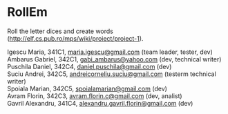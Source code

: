 # RollEm
Roll the letter dices and create words (http://elf.cs.pub.ro/mps/wiki/proiect/proiect-1).


Igescu Maria, 341C1, maria.igescu@gmail.com (team leader, tester, dev)          
Ambarus Gabriel, 342C1, gabi_ambarus@yahoo.com  (dev, technical writer)         
Puschila Daniel, 342C4, daniel.puschila@gmail.com (dev)       
Suciu Andrei, 342C5, andreicorneliu.suciu@gmail.com (testerm technical writer)  
Spoiala Marian, 342C5, spoialamarian@gmail.com  (dev)        
Avram Florin, 342C3, avram.florin.c@gmail.com (dev, analist)        
Gavril Alexandru, 341C4, alexandru.gavril.florin@gmail.com (dev)




